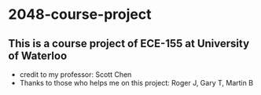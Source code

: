 # 2048-course-project

## This is a course project of ECE-155 at University of Waterloo

- credit to my professor: Scott Chen
- Thanks to those who helps me on this project: Roger J, Gary T, Martin B
